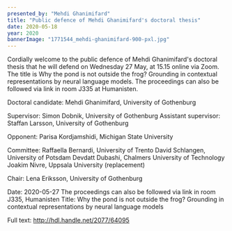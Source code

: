 ```yaml
---
presented_by: "Mehdi Ghanimifard"
title: "Public defence of Mehdi Ghanimifard's doctoral thesis"
date: 2020-05-18
year: 2020
bannerImage: "1771544_mehdi-ghanimifard-900-pxl.jpg"
---
```



Cordially welcome to the public defence of Mehdi Ghanimifard's doctoral thesis that he will defend on Wednesday 27 May, at 15.15 online via Zoom. The title is Why the pond is not outside the frog? Grounding in contextual representations by neural language models. The proceedings can also be followed via link in room J335 at Humanisten.

Doctoral candidate: Mehdi Ghanimifard, University of Gothenburg

Supervisor: Simon Dobnik, University of Gothenburg
Assistant supervisor: Staffan Larsson, University of Gothenburg

Opponent: Parisa Kordjamshidi, Michigan State University

Committee:
Raffaella Bernardi, University of Trento
David Schlangen, University of Potsdam
Devdatt Dubashi, Chalmers University of Technology
Joakim Nivre, Uppsala University (replacement)

Chair: Lena Eriksson, University of Gothenburg

Date: 2020-05-27
The proceedings can also be followed via link in room J335, Humanisten
Title: Why the pond is not outside the frog? Grounding in contextual representations by neural language models

Full text: http://hdl.handle.net/2077/64095

